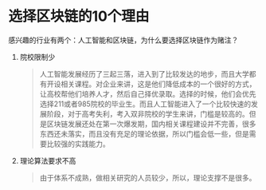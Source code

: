 # 选择区块链的10个理由

感兴趣的行业有两个：人工智能和区块链，为什么要选择区块链作为赌注？

1. 院校限制少
	> 人工智能发展经历了三起三落，进入到了比较发达的地步，而且大学都有开设相关课程。对企业来讲，这是他们降低成本的一个很好的方式，让高校帮他们培养人才，然后自己择优录取。选择的时候，他们会优先选择211或者985院校的毕业生。而且人工智能进入了一个比较快速的发展阶段，对于高考失利，考入双非院校的学生来讲，门槛是较高的。但是区块链发展还处在第一次爆发期，国内相关课程建设并不完善，很多东西还未落实，而且没有充足的理论依据，所以门槛会低一些，但是需要比较强的实践能力。
	
2. 理论算法要求不高

	> 由于体系不成熟，做相关研究的人员较少，所以，理论支撑不是很多。